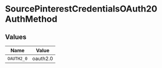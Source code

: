 # SourcePinterestCredentialsOAuth20AuthMethod


## Values

| Name       | Value      |
| ---------- | ---------- |
| `OAUTH2_0` | oauth2.0   |